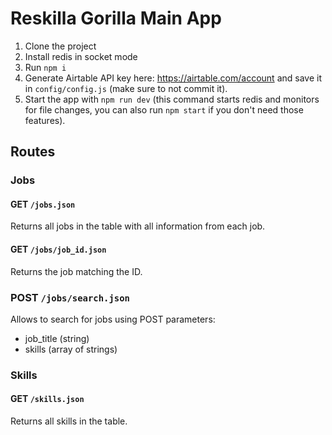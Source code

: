 # Reskilla Gorilla Main App

1. Clone the project
1. Install redis in socket mode
1. Run `npm i`
1. Generate Airtable API key here: https://airtable.com/account and save it in `config/config.js` (make sure to not commit it).
1. Start the app with `npm run dev` (this command starts redis and monitors for file changes, you can also run `npm start` if you don't need those features).

## Routes

### Jobs

#### GET `/jobs.json`

Returns all jobs in the table with all information from each job.

#### GET `/jobs/job_id.json`

Returns the job matching the ID.

### POST `/jobs/search.json`

Allows to search for jobs using POST parameters:

- job_title (string)
- skills (array of strings)

### Skills

#### GET `/skills.json`

Returns all skills in the table.
